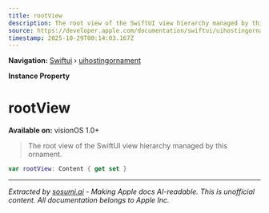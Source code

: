 ```yaml
---
title: rootView
description: The root view of the SwiftUI view hierarchy managed by this ornament.
source: https://developer.apple.com/documentation/swiftui/uihostingornament/rootview
timestamp: 2025-10-29T00:14:03.167Z
---
```


**Navigation:** [Swiftui](/documentation/swiftui) › [uihostingornament](/documentation/swiftui/uihostingornament)

**Instance Property**

# rootView

**Available on:** visionOS 1.0+

> The root view of the SwiftUI view hierarchy managed by this ornament.

```swift
var rootView: Content { get set }
```

---

*Extracted by [sosumi.ai](https://sosumi.ai) - Making Apple docs AI-readable.*
*This is unofficial content. All documentation belongs to Apple Inc.*
